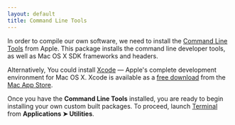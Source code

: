 ```yaml
---
layout: default
title: Command Line Tools
---
```


In order to compile our own software, we need to install the [Command Line Tools](https://developer.apple.com/downloads/index.action?=command%20line%20tools) from Apple. This package installs the command line developer tools, as well as Mac OS X SDK frameworks and headers.

Alternatively, You could install [Xcode](http://developer.apple.com/xcode/) — Apple's complete development environment for Mac OS X. Xcode is available as a [free download](http://itunes.apple.com/us/app/xcode/id448457090) from the [Mac App Store](http://www.apple.com/mac/app-store/).

Once you have the **Command Line Tools** installed, you are ready to begin installing your own custom built packages. To proceed, launch [Terminal](http://www.apple.com/macosx/apps/all.html#terminal) from **Applications ➤ Utilities**.
